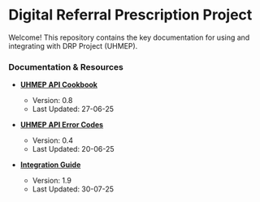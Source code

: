 # Digital Referral Prescription Project

Welcome! This repository contains the key documentation for using and integrating with DRP Project (UHMEP).

### Documentation & Resources

*   **[UHMEP API Cookbook](./UHMEP_API_cookbook.pdf)**
    *   Version: 0.8
    *   Last Updated: 27-06-25

*   **[UHMEP API Error Codes](./UHMEP_API_ErrorCodes.xlsx)**
    *   Version: 0.4
    *   Last Updated: 20-06-25

* **[Integration Guide](https://github.com/smals-belgium/shared-digital-referral-prescription/blob/dbe82ff64e7ef27ac371a606085088e241d4b710/UHMEP_Integration_guide_1.9.pdf)**
    *   Version: 1.9
    *   Last Updated: 30-07-25

